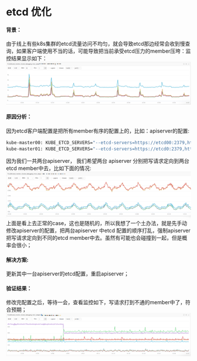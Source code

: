 # etcd 优化

#### 背景：
由于线上有些k8s集群的etcd流量访问不均匀，就会导致etcd那边经常会收到慢查询，如果客户端使用不当的话，可能导致把当前承受etcd压力的member压垮：监控结果显示如下：
![etcd-monitor](/images/etcd-monitor.png)
#### 原因分析：
因为etcd客户端配置是把所有member有序的配置上的，比如：apiserver的配置:
```bash
kube-master00: KUBE_ETCD_SERVERS="--etcd-servers=https://etcd00:2379,https://etcd01:2379,https://etcd02:2379,https://etcd03:2379,https://etcd04:2379"
kube-master01: KUBE_ETCD_SERVERS="--etcd-servers=https://etcd0:2379,https://etcd01:2379,https://etcd02:2379,https://etcd03:2379,https://etcd04:2379"
```
因为我们一共两台apiserver， 我们希望两台 apiserver 分别把写请求定向到两台etcd member中去，比如下面的情况:
![etcd-ok](/images/etcd-ok.png)
上面是看上去正常的case，这也是随机的，所以我想了一个土办法，就是先手动修改apiserver的配置，把两台apiserver 中etcd 配置的顺序打乱，强制apiserver把写请求定向到不同的etcd member中去。虽然有可能也会碰撞到一起，但是概率会很小；
#### 解决方案:
更新其中一台apiserver的etcd配置，重启apiserver；
#### 验证结果：
修改完配置之后，等待一会，查看监控如下，写请求打到不通的member中了，符合预期；
![etcd-fixed](/images/etcd-fixed.png)
